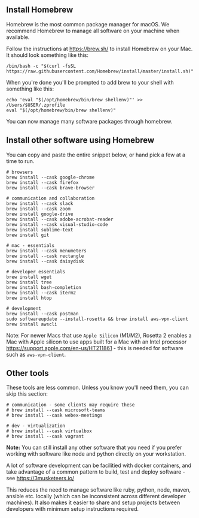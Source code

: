 ## Install Homebrew

Homebrew is the most common package manager for macOS. We recommend Homebrew to manage all software on your machine when available.

Follow the instructions at <https://brew.sh/> to install Homebrew on your Mac. It should look something like this:

```
/bin/bash -c "$(curl -fsSL https://raw.githubusercontent.com/Homebrew/install/master/install.sh)"
```

When you're done you'll be prompted to add brew to your shell with something like this:

```
echo 'eval "$(/opt/homebrew/bin/brew shellenv)"' >> /Users/$USER/.zprofile
eval "$(/opt/homebrew/bin/brew shellenv)"
```

You can now manage many software packages through homebrew.

## Install other software using Homebrew

You can copy and paste the entire snippet below, or hand pick a few at a time to run.

```
# browsers
brew install --cask google-chrome
brew install --cask firefox
brew install --cask brave-browser

# communication and collaboration
brew install --cask slack
brew install --cask zoom
brew install google-drive
brew install --cask adobe-acrobat-reader
brew install --cask visual-studio-code
brew install sublime-text
brew install git

# mac - essentials
brew install --cask menumeters
brew install --cask rectangle
brew install --cask daisydisk

# developer essentials
brew install wget
brew install tree
brew install bash-completion
brew install --cask iterm2
brew install htop

# development
brew install --cask postman
sudo softwareupdate --install-rosetta && brew install aws-vpn-client
brew install awscli
```

Note: For newer Macs that use `Apple Silicon` (M1/M2), Rosetta 2 enables a Mac with Apple silicon to use apps built for a Mac with an Intel processor https://support.apple.com/en-us/HT211861 - this is needed for software such as `aws-vpn-client`.

## Other tools
These tools are less common. Unless you know you'll need them, you can skip this section:

```
# communication - some clients may require these
# brew install --cask microsoft-teams
# brew install --cask webex-meetings

# dev - virtualization
# brew install --cask virtualbox
# brew install --cask vagrant
```

**Note:** You can still install any other software that you need if you prefer working with software like node and python directly on your workstation.

A lot of software development can be facilitied with docker containers, and take advantage of a common pattern to build, test and deploy software - see https://3musketeers.io/

This reduces the need to manage software like ruby, python, node, maven, ansible etc. locally (which can be inconsistent across different developer machines). It also makes it easier to share and setup projects between developers with minimum setup instructions required.
